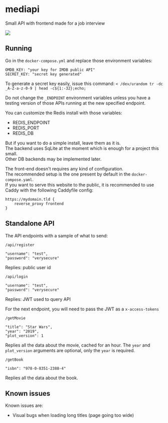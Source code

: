 # mediapi
Small API with frontend made for a job interview

![](https://bm.jae.su/ShareX/2022/06/firefox_1K6Y6WPkwS.png)

## Running

Go in the `docker-compose.yml` and replace those environment variables:
```
OMDB_KEY: "your key for IMDB public API"
SECRET_KEY: "secret key generated"
```

To generate a secret key easily, issue this command: `< /dev/urandom tr -dc _A-Z-a-z-0-9 | head -c${1:-32};echo;`

Do not change the `_ENDPOINT` environment variables unless you have a testing version of those APIs running at the new specified endpoint.

You can customize the Redis install with those variables:
 - REDIS_ENDPOINT
 - REDIS_PORT
 - REDIS_DB

But if you want to do a simple install, leave them as it is.  
The backend uses SqLite at the moment which is enough for a project this small.  
Other DB backends may be implemented later.

The front-end doesn't requires any kind of configuration.  
The recommended setup is the one present by default in the `docker-compose.yaml`.  
If you want to serve this website to the public, it is recommended to use Caddy with the following Caddyfile config:
```caddyfile
https://mydomain.tld {
    reverse_proxy frontend
}
```

## Standalone API

The API endpoints with a sample of what to send:

`/api/register`
```
"username": "test",
"password": "verysecure"
```
Replies: public user id

`/api/login`
```
"username": "test",
"password": "verysecure"
```
Replies: JWT used to query API

For the next endpoint, you will need to pass the JWT as a `x-access-tokens`

`/getMovie`
```
"title": "Star Wars",
"year": "2019",
"plot_version": 1
```
Replies all the data about the movie, cached for an hour. The `year` and `plot_version` arguments are optional, only the `year` is required.

`/getBook`
```
"isbn": "978-0-8351-2388-4"
```
Replies all the data about the book.

## Known issues

Known issues are:
 - Visual bugs when loading long titles (page going too wide)
